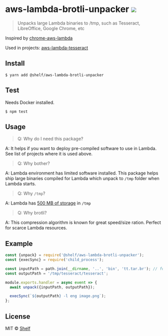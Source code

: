 # aws-lambda-brotli-unpacker ![](https://img.shields.io/badge/code_style-prettier-ff69b4.svg)

> Unpacks large Lambda binaries to /tmp, such as Tesseract, LibreOffice, Google Chrome, etc

Inspired by [chrome-aws-lambda](https://github.com/alixaxel/chrome-aws-lambda)

Used in projects: [aws-lambda-tesseract](https://github.com/shelfio/aws-lambda-tesseract)

## Install

```
$ yarn add @shelf/aws-lambda-brotli-unpacker
```

## Test

Needs Docker installed.

```
$ npm test
```

## Usage

> Q: Why do I need this package?

A: It helps if you want to deploy pre-compiled software to use in Lambda. See list of projects where it is used above.

> Q: Why bother?

A: Lambda environment has limited software installed. This package helps ship large binaries compiled for Lambda
which unpack to `/tmp` folder when Lambda starts.

> Q: Why `/tmp`?

A: Lambda has [500 MB of storage](https://docs.aws.amazon.com/lambda/latest/dg/running-lambda-code.html) in `/tmp`

> Q: Why brotli?

A: This compression algorithm is known for great speed/size ration. Perfect for scarce Lambda resources.

## Example

```js
const {unpack} = require('@shelf/aws-lambda-brotli-unpacker');
const {execSync} = require('child_process');

const inputPath = path.join(__dirname, '..', 'bin', 'tt.tar.br'); // for example, tesseract
const outputPath = '/tmp/tesseract/tesseract';

module.exports.handler = async event => {
  await unpack({inputPath, outputPath});

  execSync(`${outputPath} -l eng image.png`);
};
```

## License

MIT © [Shelf](https://shelf.io)
